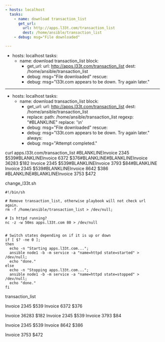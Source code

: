 ```yaml
---
- hosts: localhost
  tasks:
    - name: download transaction_list
      get_url:
        url: http://apps.l33t.com/transaction_list
        dest: /home/ansible/transaction_list
    - debug: msg="File downloaded"

---
```

- hosts: localhost
  tasks:
    - name: download transaction_list
      block:
        - get_url:
            url: http://apps.l33t.com/transaction_list
            dest: /home/ansible/transaction_list
        - debug: msg="File downloaded"
      rescue:
        - debug: msg="l33t.com appears to be down.  Try again later."


---
- hosts: localhost
  tasks:
    - name: download transaction_list
      block:
        - get_url:
            url: http://apps.l33t.com/transaction_list
            dest: /home/ansible/transaction_list
        - replace:
            path: /home/ansible/transaction_list
            regexp: "#BLANKLINE"
            replace: '\n'
        - debug: msg="File downloaded"
      rescue:
        - debug: msg="l33t.com appears to be down.  Try again later."
      always:
        - debug: msg="Attempt completed."

curl apps.l33t.com/transaction_list
#BLANKLINEInvoice 2345  $539#BLANKLINEInvoice 6372  $376#BLANKLINE#BLANKLINEInvoice 36283  $182
Invoice 2345  $539#BLANKLINEInvoice 3793  $84#BLANKLINE
Invoice 2345  $539#BLANKLINEInvoice 8642  $386
#BLANKLINE#BLANKLINEInvoice 3753  $472

change_l33t.sh


```
#!/bin/sh

# Remove transaction_list, otherwise playbook will not check url again.
rm -f /home/ansible/transaction_list > /dev/null;

# Is httpd running?
nc -z -w 50ms apps.l33t.com 80 > /dev/null


# Switch states depending on if it is up or down
if [ $? -ne 0 ];
then
  echo -n "Starting apps.l33t.com...";
  ansible node1 -b -m service -a "name=httpd state=started" > /dev/null;
  echo "done."
else
  echo -n "Stopping apps.l33t.com...";
  ansible node1 -b -m service -a "name=httpd state=stopped" > /dev/null;
  echo "done."
fi
```

transaction_list 

Invoice 2345  $539
Invoice 6372  $376

Invoice 36283  $182
Invoice 2345  $539
Invoice 3793  $84

Invoice 2345  $539
Invoice 8642  $386


Invoice 3753  $472